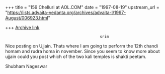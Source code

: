+++
title = "159 Chelluri at AOL.COM"
date = "1997-08-19"
upstream_url = "https://lists.advaita-vedanta.org/archives/advaita-l/1997-August/006923.html"

+++
[Archive link](https://lists.advaita-vedanta.org/archives/advaita-l/1997-August/006923.html)

                                              srim

Nice posting on Ujjain.  Thats where I am going to perform the 12th chandi
homam and rudra homa in november.   Since you seem to know more about ujjain
could you post which of the two kali temples is shakti peetam.


Shubham                                                   Nageswar

